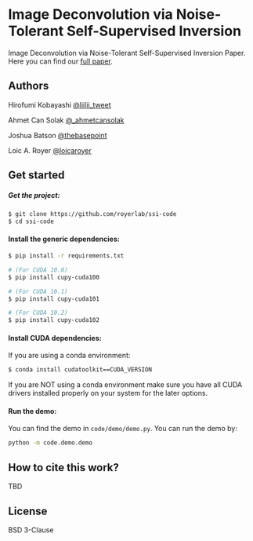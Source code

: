 # Image Deconvolution via Noise-Tolerant Self-Supervised Inversion
Image Deconvolution via Noise-Tolerant Self-Supervised Inversion Paper.
Here you can find our [full paper](https://royerlab.github.io/ssi-code/paper/Noise_Tolerant_Self_Supervised_Inversion.pdf).

## Authors

Hirofumi Kobayashi [@liilii_tweet](https://twitter.com/liilii_tweet)

Ahmet Can Solak [@_ahmetcansolak](https://twitter.com/_ahmetcansolak)

Joshua Batson [@thebasepoint](https://twitter.com/thebasepoint)

Loic A. Royer [@loicaroyer](https://twitter.com/loicaroyer)

## Get started

##### Get the project:
```bash
$ git clone https://github.com/royerlab/ssi-code
$ cd ssi-code
```

#### Install the generic dependencies:
```bash
$ pip install -r requirements.txt

# (For CUDA 10.0)
$ pip install cupy-cuda100

# (For CUDA 10.1)
$ pip install cupy-cuda101

# (For CUDA 10.2)
$ pip install cupy-cuda102
```

#### Install CUDA dependencies:

If you are using a conda environment:
```bash
$ conda install cudatoolkit==CUDA_VERSION
```

If you are NOT using a conda environment make 
sure you have all CUDA drivers installed properly
on your system for the later options.

#### Run the demo:
You can find the demo in `code/demo/demo.py`.
You can run the demo by:
```bash
python -m code.demo.demo
```

## How to cite this work?

TBD

## License

BSD 3-Clause

